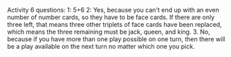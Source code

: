Activity 6 questions:
1: 5+6
2: Yes, because you can't end up with an even number of number cards, so they have to be face cards. If there are only three left, that means three other triplets of face cards have been replaced, which means the three remaining must be jack, queen, and king.
3. No, because if you have more than one play possible on one turn, then there will be a play available on the next turn no matter which one you pick.